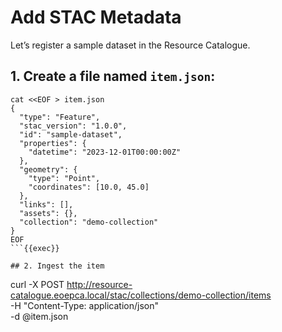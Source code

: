 # Add STAC Metadata

Let’s register a sample dataset in the Resource Catalogue.

## 1. Create a file named `item.json`:

```
cat <<EOF > item.json
{
  "type": "Feature",
  "stac_version": "1.0.0",
  "id": "sample-dataset",
  "properties": {
    "datetime": "2023-12-01T00:00:00Z"
  },
  "geometry": {
    "type": "Point",
    "coordinates": [10.0, 45.0]
  },
  "links": [],
  "assets": {},
  "collection": "demo-collection"
}
EOF 
```{{exec}}

## 2. Ingest the item

```
curl -X POST http://resource-catalogue.eoepca.local/stac/collections/demo-collection/items \
  -H "Content-Type: application/json" \
  -d @item.json
```{{exec}}
